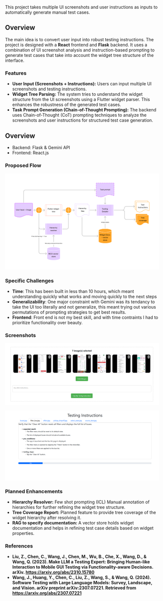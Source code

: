 This project takes multiple UI screenshots and user instructions as inputs to automatically generate manual test cases.

## Overview

The main idea is to convert user input into robust testing instructions. The project is designed with a **React** frontend and **Flask** backend. It uses a combination of UI screenshot analysis and instruction-based prompting to generate test cases that take into account the widget tree structure of the interface.

### Features
- **User Input (Screenshots + Instructions):** Users can input multiple UI screenshots and testing instructions.
- **Widget Tree Parsing:** The system tries to understand the widget structure from the UI screenshots using a Flutter widget parser. This enhances the robustness of the generated test cases.
- **Task Prompt Generation (Chain-of-Thought Prompting):** The backend uses Chain-of-Thought (CoT) prompting techniques to analyze the screenshots and user instructions for structured test case generation.

## Overview
- Backend: Flask & Gemini API 
- Frontend: React.js

### Proposed Flow
![Input image](/assets/flow.png)

### Specific Challenges
- **Time**: This has been built in less than 10 hours, which meant understanding quickly what works and moving quickly to the next steps
- **Generalizability**: One major constraint with Gemini was its tendancy to take the UI too literally and not generalize, this meant trying out various permutations of prompting strategies to get best results.
- **Frontend**: Front end is not my best skill, and with time contraints I had to prioritize functionality over beauty.  

### Screenshots
![Input image](/assets/input.png)

![Input image](/assets/output.png)

### Planned Enhancements
- **Hierarchy Resolver:** Few shot prompting (ICL) Manual annotation of hierarchies for further refining the widget tree structure.
- **Tree Coverage Report:** Planned feature to provide tree coverage of the widget hierarchy after resolving it.
- **RAG to specify documentation:** A vector store holds widget documentation and helps in refining test case details based on widget properties.

### References
- **Liu, Z., Chen, C., Wang, J., Chen, M., Wu, B., Che, X., Wang, D., & Wang, Q. (2023). Make LLM a Testing Expert: Bringing Human-like Interaction to Mobile GUI Testing via Functionality-aware Decisions. arXiv. https://arxiv.org/abs/2310.15780**
- **Wang, J., Huang, Y., Chen, C., Liu, Z., Wang, S., & Wang, Q. (2024). Software Testing with Large Language Models: Survey, Landscape, and Vision. arXiv preprint arXiv:2307.07221. Retrieved from https://arxiv.org/abs/2307.07221**
